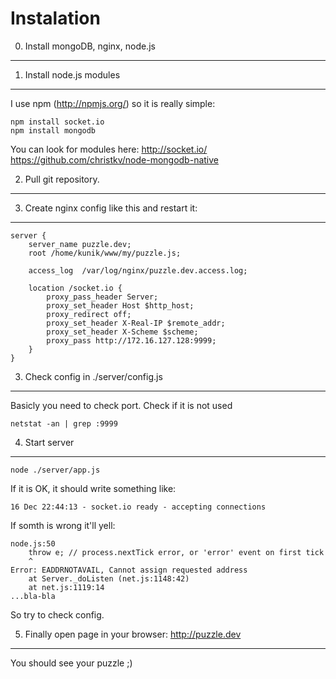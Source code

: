 Instalation
===========

0. Install mongoDB, nginx, node.js
----------------------------------

1. Install node.js modules
--------------------------

I use npm (http://npmjs.org/) so it is really simple:

    npm install socket.io
    npm install mongodb

You can look for modules here:
http://socket.io/
https://github.com/christkv/node-mongodb-native

2. Pull git repository.
-----------------------

3. Create nginx config like this and restart it:
------------------------------------------------

    server {
        server_name puzzle.dev;
        root /home/kunik/www/my/puzzle.js;

        access_log  /var/log/nginx/puzzle.dev.access.log;

        location /socket.io {
            proxy_pass_header Server;
            proxy_set_header Host $http_host;
            proxy_redirect off;
            proxy_set_header X-Real-IP $remote_addr;
            proxy_set_header X-Scheme $scheme;
            proxy_pass http://172.16.127.128:9999;
        }
    }

3. Check config in ./server/config.js
-------------------------------------

Basicly you need to check port. Check if it is not used

    netstat -an | grep :9999

4. Start server
---------------

    node ./server/app.js

If it is OK, it should write something like:

    16 Dec 22:44:13 - socket.io ready - accepting connections

If somth is wrong it'll yell:

    node.js:50
        throw e; // process.nextTick error, or 'error' event on first tick
        ^
    Error: EADDRNOTAVAIL, Cannot assign requested address
        at Server._doListen (net.js:1148:42)
        at net.js:1119:14
    ...bla-bla

So try to check config.

5. Finally open page in your browser: http://puzzle.dev
--------------------------------------------------------------

You should see your puzzle ;)
